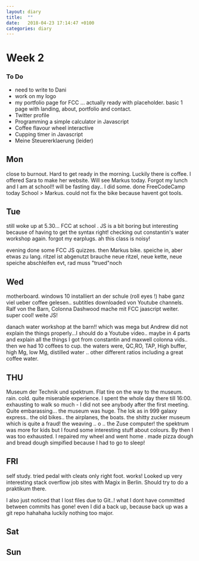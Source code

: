 ```yaml
---
layout: diary
title:  ""
date:   2018-04-23 17:14:47 +0100
categories: diary
---
```

# Week 2

### To Do
* need to write to Dani
* work on my logo
* my portfolio page for FCC  ... actually ready with placeholder. basic 1 page with landing, about, portfolio and contact.
* Twitter profile 
* Programming a simple calculator in Javascript 
* Coffee flavour wheel interactive
* Cupping timer in Javascript
* Meine Steuererklaerung (leider)

## Mon
close to burnout. Hard to get ready in the morning. Luckily there is coffee.
I offered Sara to make her website.
Will see Markus today. Forgot my lunch and I am at school!! will be fasting day..
I did some. done FreeCodeCamp today
School > Markus. could not fix the bike because havent got tools.  

## Tue 
still woke up at 5.30... 
FCC at school .  JS is a bit boring but interesting because of having to get the syntax right!
checking out constantin's water workshop again. forgot my earplugs. ah this class is noisy!

evening done some FCC JS quizzes. then Markus bike. speiche in, aber etwas zu lang. ritzel ist abgenutzt
brauche neue ritzel, neue kette, neue speiche abschleifen evt, rad muss "trued"noch

## Wed
motherboard. windows 10 installiert an der schule (roll eyes !)
habe ganz viel ueber coffee gelesen.. subtitles downloaded von Youtube channels.
Ralf von the Barn, Colonna Dashwood
mache mit FCC jaascript weiter. super cool! weite JS!

danach water workshop at the barn!!
which was mega but Andrew did not explain the things properly...I should do a Youtube video..
maybe in 4 parts and explain all the things I got from constantin and maxwell colonna vids..
then we had 10 coffees to cup. the waters were, QC,RO, TAP, High buffer, high Mg, low Mg, distilled water .. other different ratios
including a great coffee water.

## THU
Museum der Technik und spektrum. Flat tire on the way to the museum. rain. cold. quite miserable experience.
I spent the whole day there till 16:00. exhausting to walk so much - I did not see anybody after the first meeting. 
Quite embarassing... the museum was huge. The lok as in 999 galaxy express.. the old bikes.. the airplanes, the boats. the shitty zucker museum 
which is quite a fraud! the weaving .. o .. the Zuse computer! the spektrum was more for kids but I found some interesting stuff about colours. By then 
I was too exhausted. I repaired my wheel and went home . made pizza dough and bread dough simpified because I had to go to sleep!
 
 
## FRI
self study. tried pedal with cleats only right foot. works!
Looked up very interesting stack overflow job sites with Magix in Berlin. Should try to do a praktikum there.

I also just noticed that I lost files due to Git..! what I dont have committed between commits has gone! even I did a back up, 
because back up was a git repo hahahaha luckily nothing too major.

## Sat


## Sun







